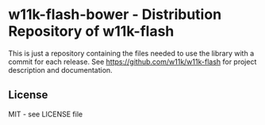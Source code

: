 # w11k-flash-bower - Distribution Repository of w11k-flash

This is just a repository containing the files needed to use the library with a commit for each release.
See https://github.com/w11k/w11k-flash for project description and documentation.


## License

MIT - see LICENSE file
